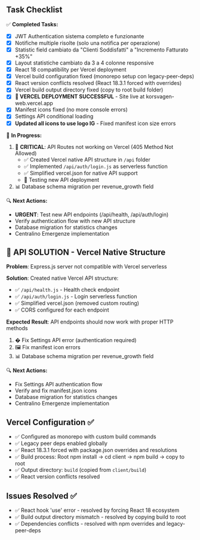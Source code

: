 ## Task Checklist

✅ **Completed Tasks:**

- [x] JWT Authentication sistema completo e funzionante
- [x] Notifiche multiple risolte (solo una notifica per operazione)
- [x] Statistic field cambiato da "Clienti Soddisfatti" a "Incremento Fatturato +35%"
- [x] Layout statistiche cambiato da 3 a 4 colonne responsive
- [x] React 18 compatibility per Vercel deployment
- [x] Vercel build configuration fixed (monorepo setup con legacy-peer-deps)
- [x] React version conflicts resolved (React 18.3.1 forced with overrides)
- [x] Vercel build output directory fixed (copy to root build folder)
- [x] **🚀 VERCEL DEPLOYMENT SUCCESSFUL** - Site live at korsvagen-web.vercel.app
- [x] Manifest icons fixed (no more console errors)
- [x] Settings API conditional loading
- [x] **Updated all icons to use logo IG** - Fixed manifest icon size errors

🔄 **In Progress:**

1. 🚨 **CRITICAL**: API Routes not working on Vercel (405 Method Not Allowed)
   - ✅ Created Vercel native API structure in `/api` folder
   - ✅ Implemented `/api/auth/login.js` as serverless function
   - ✅ Simplified vercel.json for native API support
   - 🔄 Testing new API deployment
2. 📊 Database schema migration per revenue_growth field

🔍 **Next Actions:**

- **URGENT**: Test new API endpoints (/api/health, /api/auth/login)
- Verify authentication flow with new API structure
- Database migration for statistics changes
- Centralino Emergenze implementation

## 🚨 API SOLUTION - Vercel Native Structure

**Problem**: Express.js server not compatible with Vercel serverless

**Solution**: Created native Vercel API structure:

- ✅ `/api/health.js` - Health check endpoint
- ✅ `/api/auth/login.js` - Login serverless function
- ✅ Simplified vercel.json (removed custom routing)
- ✅ CORS configured for each endpoint

**Expected Result**: API endpoints should now work with proper HTTP methods

1. � Fix Settings API error (authentication required)
2. 🖼️ Fix manifest icon errors
3. 📊 Database schema migration per revenue_growth field

🔍 **Next Actions:**

- Fix Settings API authentication flow
- Verify and fix manifest.json icons
- Database migration for statistics changes
- Centralino Emergenze implementation

## Vercel Configuration ✅

- ✅ Configured as monorepo with custom build commands
- ✅ Legacy peer deps enabled globally
- ✅ React 18.3.1 forced with package.json overrides and resolutions
- ✅ Build process: Root npm install → cd client → npm build → copy to root
- ✅ Output directory: `build` (copied from `client/build`)
- ✅ React version conflicts resolved

## Issues Resolved ✅

- ✅ React hook 'use' error - resolved by forcing React 18 ecosystem
- ✅ Build output directory mismatch - resolved by copying build to root
- ✅ Dependencies conflicts - resolved with npm overrides and legacy-peer-deps
